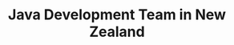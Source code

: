 ---
title: Java Development Team in New Zealand
permalink: /landings/java-developer-new-zealand
technology: Java
location: New Zealand
---